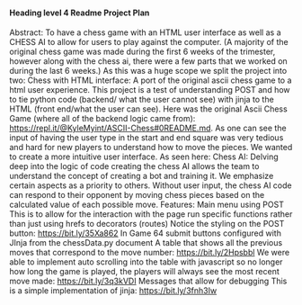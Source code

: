 #### Heading level 4	Readme Project Plan
Abstract: 
To have a chess game with an HTML user interface as well as a CHESS AI to allow for users to play against the computer. (A majority of the original chess game was made during the first 6 weeks of the trimester, however along with the chess ai, there were a few parts that we worked on during the last 6 weeks.)
As this was a huge scope we split the project into two:
Chess with HTML interface:
A port of the original ascii chess game to a html user experience. This project is a test of understanding POST and how to tie python code (backend/ what the user cannot see) with jinja to the HTML (front end/what the user can see). Here was the original Ascii Chess Game (where all of the backend logic came from): https://repl.it/@KyleMyint/ASCII-Chess#0README.md. As one can see the input of having the user type in the start and end square was very tedious and hard for new players to understand how to move the pieces. We wanted to create a more intuitive user interface. As seen here:
Chess AI: 
Delving deep into the logic of code creating the chess AI allows the team to understand the concept of creating a bot and training it. We emphasize certain aspects as a priority to others. Without user input, the chess AI code can respond to their opponent by moving chess pieces based on the calculated value of each possible move. 
Features: 
Main menu using POST
This is to allow for the interaction with the page run specific functions rather than just using hrefs to decorators (routes)
Notice the styling on the POST button: https://bit.ly/35Xa862
In Game
64 submit buttons configured with JInja from the chessData.py document
A table that shows all the previous moves that correspond to the move number: https://bit.ly/2Hpsbbl
We were able to implement auto scrolling into the table with javascript so no longer how long the game is played, the players will always see the most recent move made: https://bit.ly/3q3kVDI
Messages that allow for debugging
This is a simple implementation of jinja: https://bit.ly/3fnh3Iw

